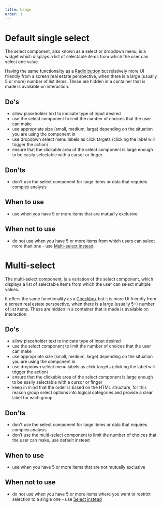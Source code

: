 ```yaml
---
title: Usage
order: 1
---
```

# Default single select

The select component, also known as a select or dropdown menu, is a widget which displays a list of selectable items from which the user can select one value.

Having the same functionality as a [Radio button](https://ec.europa.eu/component-library/ec/components/forms/radio/code/) but relatively more UI friendly from a screen real estate perspective, when there is a large (usually 5 or more) number of list items. These are hidden in a container that is made is available on interaction.

## Do's

- allow placeholder text to indicate type of input desired
- use the select component to limit the number of choices that the user can make
- use appropriate size (small, medium, large) depending on the situation you are using the component in
- use dropdown select menu labels as click targets (clicking the label will trigger the action)
- ensure that the clickable area of the select component is large enough to be easily selectable with a cursor or finger

## Don'ts

- don't use the select component for large items or data that requires complex analysis

## When to use

- use when you have 5 or more items that are mutually exclusive

## When not to use

- do not use when you have 5 or more items from which users can select more than one - use [Multi-select instead](#)

# Multi-select

The multi-select component, is a variation of the select component, which displays a list of selectable items from which the user can select multiple values.

It offers the same functionality as a [Checkbox](https://ec.europa.eu/component-library/ec/components/forms/checkbox/code/) but it is more UI friendly from a screen real estate perspective, when there is a large (usually 5+) number of list items. These are hidden in a container that is made is available on interaction.

## Do's

- allow placeholder text to indicate type of input desired
- use the select component to limit the number of choices that the user can make
- use appropriate size (small, medium, large) depending on the situation you are using the component in
- use dropdown select menu labels as click targets (clicking the label will trigger the action)
- ensure that the clickable area of the select component is large enough to be easily selectable with a cursor or finger
- keep in mind that the order is based on the HTML structure, for this reason group select options into logical categories and provide a clear label for each group

## Don'ts

- don't use the select component for large items or data that requires complex analysis
- don’t use the multi-select component to limit the number of choices that the user can make, use default instead

## When to use

- use when you have 5 or more items that are not mutually exclusive

## When not to use

- do not use when you have 5 or more items where you want to restrict selection to a single one - use [Select instead](##)
